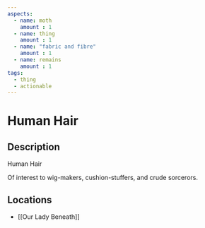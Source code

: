 ```yaml
---
aspects: 
  - name: moth
    amount : 1
  - name: thing
    amount : 1
  - name: "fabric and fibre"
    amount : 1
  - name: remains
    amount : 1
tags:
  - thing
  - actionable
---
```


# Human Hair

## Description
Human Hair

Of interest to wig-makers, cushion-stuffers, and crude sorcerors.
## Locations
- [[Our Lady Beneath]]